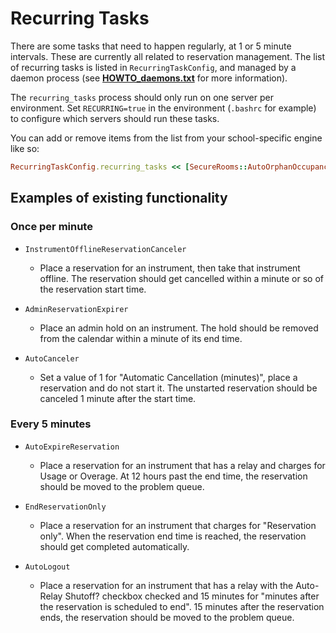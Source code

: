 # Recurring Tasks

There are some tasks that need to happen regularly, at 1 or 5 minute intervals.  These are currently all related to reservation management.  The list of recurring tasks is listed in `RecurringTaskConfig`, and managed by a daemon process (see [**HOWTO_daemons.txt**](./HOWTO_daemons.txt) for more information).

The `recurring_tasks` process should only run on one server per environment.   Set `RECURRING=true` in the environment (`.bashrc` for example) to configure which servers should run these tasks.

You can add or remove items from the list from your school-specific engine like so:
```ruby
RecurringTaskConfig.recurring_tasks << [SecureRooms::AutoOrphanOccupancy, :perform, 5]
```

## Examples of existing functionality

### Once per minute
- `InstrumentOfflineReservationCanceler`

  * Place a reservation for an instrument, then take that instrument offline.  The reservation should get cancelled within a minute or so of the reservation start time.

- `AdminReservationExpirer`

  * Place an admin hold on an instrument.  The hold should be removed from the calendar within a minute of its end time.

- `AutoCanceler`

  * Set a value of 1 for "Automatic Cancellation (minutes)", place a reservation and do not start it.  The unstarted reservation should be canceled 1 minute after the start time.

### Every 5 minutes
- `AutoExpireReservation`

  * Place a reservation for an instrument that has a relay and charges for Usage or Overage.  At 12 hours past the end time, the reservation should be moved to the problem queue.

- `EndReservationOnly`

  * Place a reservation for an instrument that charges for "Reservation only".  When the reservation end time is reached, the reservation should get completed automatically.

- `AutoLogout`

  * Place a reservation for an instrument that has a relay with the Auto-Relay Shutoff? checkbox checked and 15 minutes for "minutes after the reservation is scheduled to end".  15 minutes after the reservation ends, the reservation should be moved to the problem queue.
